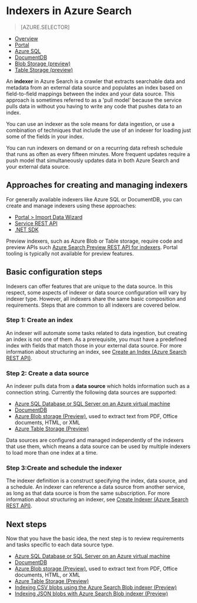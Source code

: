 <properties
	pageTitle="Indexers in Azure Search | Microsoft Azure | Hosted cloud search service"
	description="Crawl Azure SQL database, DocumentDB, or Azure storage to extract searchable data and populate an Azure Search index."
	services="search"
	documentationCenter=""
	authors="HeidiSteen"
	manager="paulettm"
	editor=""
    tags="azure-portal"/>

<tags
	ms.service="search"
	ms.devlang="na"
	ms.workload="search"
	ms.topic="get-started-article"
	ms.tgt_pltfrm="na"
	ms.date="08/08/2016"
	ms.author="heidist"/>

# Indexers in Azure Search
> [AZURE.SELECTOR]
- [Overview](search-indexer-overview.md)
- [Portal](search-import-data-portal.md)
- [Azure SQL](search-howto-connecting-azure-sql-database-to-azure-search-using-indexers-2015-02-28.md)
- [DocumentDB](../documentdb/documentdb-search-indexer.md)
- [Blob Storage (preview)](search-howto-indexing-azure-blob-storage.md)
- [Table Storage (preview)](search-howto-indexing-azure-tables.md)

An **indexer** in Azure Search is a crawler that extracts searchable data and metadata from an external data source and populates an index based on field-to-field mappings between the index and your data source. This approach is sometimes referred to as a 'pull model' because the service pulls data in without you having to write any code that pushes data to an index.

You can use an indexer as the sole means for data ingestion, or use a combination of techniques that include the use of an indexer for loading just some of the fields in your index.

You can run indexers on demand or on a recurring data refresh schedule that runs as often as every fifteen minutes. More frequent updates require a push model that simultaneously updates data in both Azure Search and your external data source.

## Approaches for creating and managing indexers

For generally available indexers like Azure SQL or DocumentDB, you can create and manage indexers using these approaches:

- [Portal > Import Data Wizard ](search-get-started-portal.md)
- [Service REST API](https://msdn.microsoft.com/library/azure/dn946891.aspx)
- [.NET SDK](https://msdn.microsoft.com/library/azure/microsoft.azure.search.iindexersoperations.aspx)

Preview indexers, such as Azure Blob or Table storage, require code and preview APIs such [Azure Search Preview REST API for indexers](search-api-indexers-2015-02-28-preview.md). Portal tooling is typically not available for preview features.

## Basic configuration steps

Indexers can offer features that are unique to the data source. In this respect, some aspects of indexer or data source configuration will vary by indexer type. However, all indexers share the same basic composition and requirements. Steps that are common to all indexers are covered below.

### Step 1: Create an index

An indexer will automate some tasks related to data ingestion, but creating an index is not one of them. As a prerequisite, you must have a predefined index with fields that match those in your external data source. For more information about structuring an index, see [Create an Index (Azure Search REST API)](https://msdn.microsoft.com/library/azure/dn798941.aspx).

### Step 2: Create a data source

An indexer pulls data from a **data source** which holds information such as a connection string. Currently the following data sources are supported:

- [Azure SQL Database or SQL Server on an Azure virtual machine](search-howto-connecting-azure-sql-database-to-azure-search-using-indexers-2015-02-28.md)
- [DocumentDB](../documentdb/documentdb-search-indexer.md)
- [Azure Blob storage (Preview)](search-howto-indexing-azure-blob-storage.md), used to extract text from PDF, Office documents, HTML, or XML
- [Azure Table Storage (Preview)](search-howto-indexing-azure-tables.md)

Data sources are configured and managed independently of the indexers that use them, which means a data source can be used by multiple indexers to load more than one index at a time. 

### Step 3:Create and schedule the indexer

The indexer definition is a construct specifying the index, data source, and a schedule. An indexer can reference a data source from another service, as long as that data source is from the same subscription. For more information about structuring an indexer, see [Create Indexer (Azure Search REST API)](https://msdn.microsoft.com/library/azure/dn946899.aspx).

## Next steps

Now that you have the basic idea, the next step is to review requirements and tasks specific to each data source type.

- [Azure SQL Database or SQL Server on an Azure virtual machine](search-howto-connecting-azure-sql-database-to-azure-search-using-indexers-2015-02-28.md)
- [DocumentDB](../documentdb/documentdb-search-indexer.md)
- [Azure Blob storage (Preview)](search-howto-indexing-azure-blob-storage.md), used to extract text from PDF, Office documents, HTML, or XML
- [Azure Table Storage (Preview)](search-howto-indexing-azure-tables.md)
- [Indexing CSV blobs using the Azure Search Blob indexer (Preview)](search-howto-index-csv-blobs.md)
- [Indexing JSON blobs with Azure Search Blob indexer (Preview)](search-howto-index-json-blobs.md)

